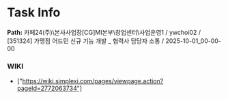 # Task Info

**Path:** 카페24(주)\본사사업장\[CG]MI본부\창업센터\사업운영1 / ywchoi02 / [351324] 가맹점 어드민 신규 기능 개발 _ 협력사 담당자 소통 / 2025-10-01_00-00-00

### WIKI
- ["https://wiki.simplexi.com/pages/viewpage.action?pageId=2772063734"]


